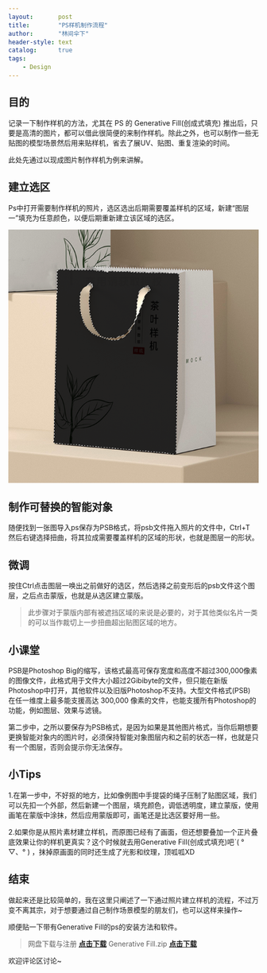 ```yaml
---
layout:       post
title:        "PS样机制作流程"
author:       "林间伞下"
header-style: text
catalog:      true
tags:
    - Design
---
```


## **目的**

记录一下制作样机的方法，尤其在 PS 的 Generative Fill(创成式填充) 推出后，只要是高清的图片，都可以借此很简便的来制作样机。除此之外，也可以制作一些无贴图的模型场景然后用来贴样机，省去了展UV、贴图、重复渲染的时间。

此处先通过以现成图片制作样机为例来讲解。


## **建立选区**

Ps中打开需要制作样机的照片，选区选出后期需要覆盖样机的区域，新建“图层一”填充为任意颜色，以便后期重新建立该区域的选区。

![Design2](/img/post/Design/Design3.png)

## **制作可替换的智能对象**

随便找到一张图导入ps保存为PSB格式，将psb文件拖入照片的文件中，Ctrl+T 然后右键选择扭曲，将其拉成需要覆盖样机的区域的形状，也就是图层一的形状。

## **微调**

按住Ctrl点击图层一唤出之前做好的选区，然后选择之前变形后的psb文件这个图层，之后点击蒙版，也就是从选区建立蒙版。

>此步骤对于蒙版内部有被遮挡区域的来说是必要的，对于其他类似名片一类的可以当作裁切上一步扭曲超出贴图区域的地方。

## **小课堂**

PSB是Photoshop Big的缩写，该格式最高可保存宽度和高度不超过300,000像素的图像文件，此格式用于文件大小超过2Gibibyte的文件，但只能在新版Photoshop中打开，其他软件以及旧版Photoshop不支持。大型文件格式(PSB) 在任一维度上最多能支援高达 300,000 像素的文件，也能支援所有Photoshop的功能，例如图层、效果与滤镜。

第二步中，之所以要保存为PSB格式，是因为如果是其他图片格式，当你后期想要更换智能对象内的图片时，必须保持智能对象图层内和之前的状态一样，也就是只有一个图层，否则会提示你无法保存。

## **小Tips**

1.在第一步中，不好抠的地方，比如像例图中手提袋的绳子压制了贴图区域，我们可以先扣一个外部，然后新建一个图层，填充颜色，调低透明度，建立蒙版，使用画笔在蒙版中涂抹，然后应用蒙版即可，画笔还是比选区要好用一些。

2.如果你是从照片素材建立样机，而原图已经有了画面，但还想要叠加一个正片叠底效果让你的样机更真实？这个时候就去用Generative Fill(创成式填充)吧ˋ( ° ▽、° ) ，抹掉原画面的同时还生成了光影和纹理，顶呱呱XD

## **结束**

做起来还是比较简单的，我在这里只阐述了一下通过照片建立样机的流程，不过万变不离其宗，对于想要通过自己制作场景模型的朋友们，也可以这样来操作~

顺便贴一下带有Generative Fill的ps的安装方法和软件。

> 网盘下载与注册 [**点击下载**](https://mypikpak.com/drive/activity/invited?invitation-code=341227)
> Generative Fill.zip [**点击下载**](https://mypikpak.com/s/VNdVnsLGaluJEU6s3FuDH-jQo1)

欢迎评论区讨论~

